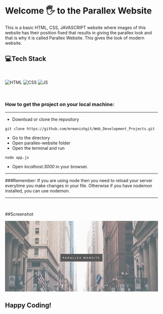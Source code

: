 # Welcome 🖐 to the Parallex Website
This is a basic HTML, CSS, JAVASCRIPT website where images of this website has their position fixed that results in giving the parallex look and that is why it is called Parallex Website. This gives the look of modern website.


## 💻Tech Stack
<br>

![HTML](https://img.shields.io/badge/html5%20-%23E34F26.svg?&style=for-the-badge&logo=html5&logoColor=white)
![CSS](https://img.shields.io/badge/css3%20-%231572B6.svg?&style=for-the-badge&logo=css3&logoColor=white)
![JS](https://img.shields.io/badge/javascript%20-%23323330.svg?&style=for-the-badge&logo=javascript&logoColor=%23F7DF1E)

<br>


### How to get the project on your local machine:

---

- Download or clone the repository

```
git clone https://github.com/mrmanishgit/Web_Development_Projects.git
```

- Go to the directory
- Open parallex-website folder
- Open the terminal and run 
```
node app.js
```
- Open *localhost:3000* in your browser.

*** 
###Remember: 
If you are using node then you need to reload your server everytime you make changes in your file. Otherwise if you have nodemon installed, you can use nodemon. 
***


<br>

##Screenshot

![Demo1](public/images/demo.png)
<br>


## Happy Coding!
